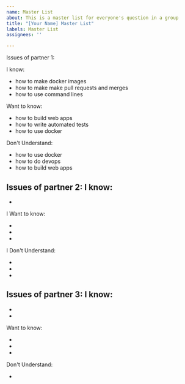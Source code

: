 ```yaml
---
name: Master List
about: This is a master list for everyone's question in a group
title: "[Your Name] Master List"
labels: Master List
assignees: ''

---
```


Issues of partner 1: 

I know:
- how to make docker images
- how to make make pull requests and merges
- how to use command lines

Want to know:
- how to build web apps
- how to write automated tests
- how to use docker

Don't Understand:
- how to use docker
- how to do devops
- how to build web apps

Issues of partner 2: 
I know:
-
-

I Want to know:

-
-
-
 I Don't Understand:

-
-
-
Issues of partner 3: 
I know:
-
-
-
Want to know:

-
-
-
Don't Understand: 

-